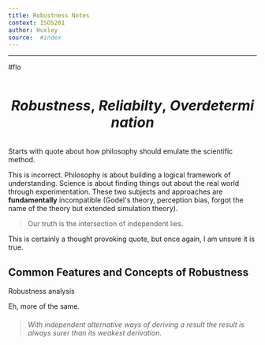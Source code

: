 ```yaml
---
title: Robustness Notes 
context: ISOS201
author: Huxley 
source:  #index
---
```


---
#flo


```
```
# $$Robustness,\ Reliabilty,\ Overdetermination$$
```
```


Starts with quote about how philosophy should emulate the scientific method. 

This is incorrect. Philosophy is about building a logical framework of understanding. Science is about finding things out about the real world through experimentation. These two subjects and approaches are **fundamentally** incompatible (Godel's theory, perception bias, forgot the name of the theory but extended simulation theory). 

> Our truth is the intersection of independent lies.

This is certainly a thought provoking quote, but once again, I am unsure it is true.  



## Common Features and Concepts of Robustness 

 Robustness analysis
 
Eh, more of the same. 


> ###### With independent alternative ways of deriving a result the result is always surer than its weakest derivation.
















